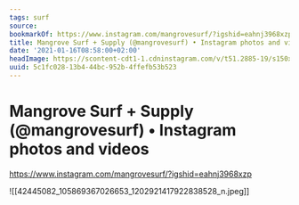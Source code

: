 ```yaml
---
tags: surf
source:
bookmarkOf: https://www.instagram.com/mangrovesurf/?igshid=eahnj3968xzp
title: Mangrove Surf + Supply (@mangrovesurf) • Instagram photos and videos
date: '2021-01-16T08:58:00+02:00'
headImage: https://scontent-cdt1-1.cdninstagram.com/v/t51.2885-19/s150x150/42445082_105869367026653_1202921417922838528_n.jpg?_nc_ht=scontent-cdt1-1.cdninstagram.com&_nc_ohc=YclOm2aE7JUAX-kBkbC&edm=ABfd0MgBAAAA&ccb=7-4&oh=13c87e904174acd617b11058f557404a&oe=618131F6&_nc_sid=7bff83
uuid: 5c1fc028-13b4-44bc-952b-4ffefb53b523
---
```


# Mangrove Surf + Supply (@mangrovesurf) • Instagram photos and videos
https://www.instagram.com/mangrovesurf/?igshid=eahnj3968xzp

![[42445082_105869367026653_1202921417922838528_n.jpeg]]
